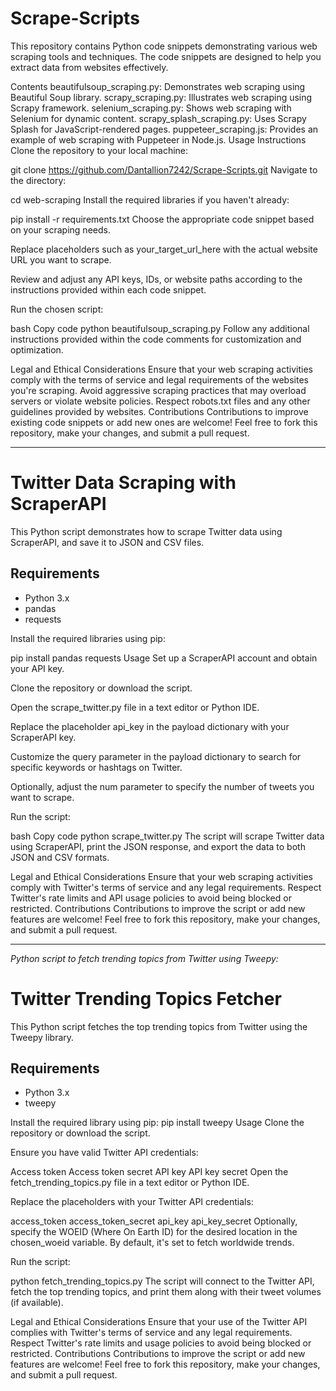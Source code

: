 # Scrape-Scripts
This repository contains Python code snippets demonstrating various web scraping tools and techniques. The code snippets are designed to help you extract data from websites effectively.

Contents
beautifulsoup_scraping.py: Demonstrates web scraping using Beautiful Soup library.
scrapy_scraping.py: Illustrates web scraping using Scrapy framework.
selenium_scraping.py: Shows web scraping with Selenium for dynamic content.
scrapy_splash_scraping.py: Uses Scrapy Splash for JavaScript-rendered pages.
puppeteer_scraping.js: Provides an example of web scraping with Puppeteer in Node.js.
Usage Instructions
Clone the repository to your local machine:


git clone https://github.com/Dantallion7242/Scrape-Scripts.git
Navigate to the directory:


cd web-scraping
Install the required libraries if you haven't already:


pip install -r requirements.txt
Choose the appropriate code snippet based on your scraping needs.

Replace placeholders such as your_target_url_here with the actual website URL you want to scrape.

Review and adjust any API keys, IDs, or website paths according to the instructions provided within each code snippet.

Run the chosen script:

bash
Copy code
python beautifulsoup_scraping.py
Follow any additional instructions provided within the code comments for customization and optimization.

Legal and Ethical Considerations
Ensure that your web scraping activities comply with the terms of service and legal requirements of the websites you're scraping.
Avoid aggressive scraping practices that may overload servers or violate website policies.
Respect robots.txt files and any other guidelines provided by websites.
Contributions
Contributions to improve existing code snippets or add new ones are welcome! Feel free to fork this repository, make your changes, and submit a pull request.




-----------------------------------------------------------------------------------------------------------------------------------------------------


# Twitter Data Scraping with ScraperAPI

This Python script demonstrates how to scrape Twitter data using ScraperAPI, and save it to JSON and CSV files.

## Requirements

- Python 3.x
- pandas
- requests

Install the required libraries using pip:

pip install pandas requests
Usage
Set up a ScraperAPI account and obtain your API key.

Clone the repository or download the script.

Open the scrape_twitter.py file in a text editor or Python IDE.

Replace the placeholder api_key in the payload dictionary with your ScraperAPI key.

Customize the query parameter in the payload dictionary to search for specific keywords or hashtags on Twitter.

Optionally, adjust the num parameter to specify the number of tweets you want to scrape.

Run the script:

bash
Copy code
python scrape_twitter.py
The script will scrape Twitter data using ScraperAPI, print the JSON response, and export the data to both JSON and CSV formats.

Legal and Ethical Considerations
Ensure that your web scraping activities comply with Twitter's terms of service and any legal requirements.
Respect Twitter's rate limits and API usage policies to avoid being blocked or restricted.
Contributions
Contributions to improve the script or add new features are welcome! Feel free to fork this repository, make your changes, and submit a pull request.

-----------------------------------------------------------------------------------------------------------------------------------------------------------------------------




*Python script to fetch trending topics from Twitter using Tweepy:*


# Twitter Trending Topics Fetcher

This Python script fetches the top trending topics from Twitter using the Tweepy library.

## Requirements

- Python 3.x
- tweepy

Install the required library using pip:
pip install tweepy
Usage
Clone the repository or download the script.

Ensure you have valid Twitter API credentials:

Access token
Access token secret
API key
API key secret
Open the fetch_trending_topics.py file in a text editor or Python IDE.

Replace the placeholders with your Twitter API credentials:

access_token
access_token_secret
api_key
api_key_secret
Optionally, specify the WOEID (Where On Earth ID) for the desired location in the chosen_woeid variable. By default, it's set to fetch worldwide trends.

Run the script:

python fetch_trending_topics.py
The script will connect to the Twitter API, fetch the top trending topics, and print them along with their tweet volumes (if available).

Legal and Ethical Considerations
Ensure that your use of the Twitter API complies with Twitter's terms of service and any legal requirements.
Respect Twitter's rate limits and usage policies to avoid being blocked or restricted.
Contributions
Contributions to improve the script or add new features are welcome! Feel free to fork this repository, make your changes, and submit a pull request.
